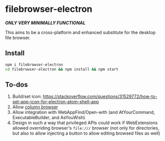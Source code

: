 # filebrowser-electron

***ONLY VERY MINIMALLY FUNCTIONAL***

This aims to be a cross-platform and enhanced substitute for the
desktop file browser.

## Install

```bash
npm i filebrowser-electron  
cd filebrowser-electron && npm install && npm start
```

## To-dos

1. Build/set icon: <https://stackoverflow.com/questions/31529772/how-to-set-app-icon-for-electron-atom-shell-app>
1. Allow [column browser](https://github.com/brettz9/miller-columns)
1. Allow integration with WebAppFind/Open-with (and AtYourCommand,
    ExecutableBuilder, and AsYouWish)
1. Design in such a way that privileged APIs could work if WebExtensions
    allowed overriding browser's `file:///` browser (not only for
    directories, but also to allow injecting a button to allow editing
    browsed files as well)
